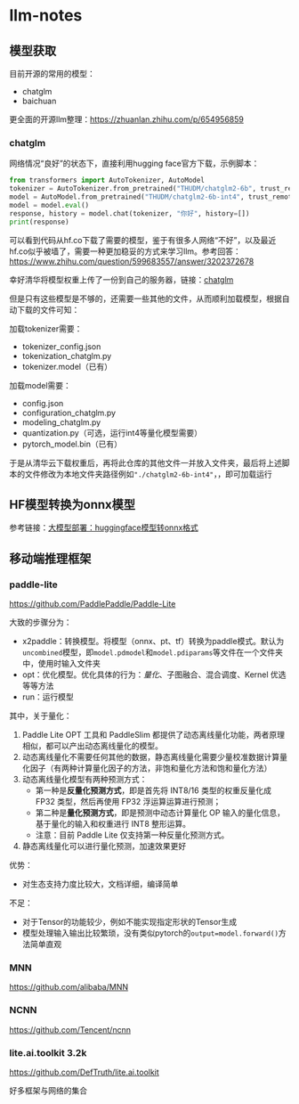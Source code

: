 # llm-notes

## 模型获取

目前开源的常用的模型：
- chatglm
- baichuan

更全面的开源llm整理：<https://zhuanlan.zhihu.com/p/654956859>

### chatglm

网络情况“良好”的状态下，直接利用hugging face官方下载，示例脚本：
```py
from transformers import AutoTokenizer, AutoModel
tokenizer = AutoTokenizer.from_pretrained("THUDM/chatglm2-6b", trust_remote_code=True)
model = AutoModel.from_pretrained("THUDM/chatglm2-6b-int4", trust_remote_code=True).float()
model = model.eval()
response, history = model.chat(tokenizer, "你好", history=[])
print(response)
```

可以看到代码从hf.co下载了需要的模型，鉴于有很多人网络“不好”，以及最近hf.co似乎被墙了，需要一种更加稳妥的方式来学习llm。参考回答：<https://www.zhihu.com/question/599683557/answer/3202372678>

幸好清华将模型权重上传了一份到自己的服务器，链接：[chatglm](https://cloud.tsinghua.edu.cn/d/674208019e314311ab5c/)

但是只有这些模型是不够的，还需要一些其他的文件，从而顺利加载模型，根据自动下载的文件可知：

加载tokenizer需要：
- tokenizer_config.json
- tokenization_chatglm.py
- tokenizer.model（已有）

加载model需要：
- config.json
- configuration_chatglm.py
- modeling_chatglm.py
- quantization.py（可选，运行int4等量化模型需要）
- pytorch_model.bin（已有）

于是从清华云下载权重后，再将此仓库的其他文件一并放入文件夹，最后将上述脚本的文件修改为本地文件夹路径例如`"./chatglm2-6b-int4"`，，即可加载运行

## HF模型转换为onnx模型

参考链接：[大模型部署：huggingface模型转onnx格式](https://zhuanlan.zhihu.com/p/660330173)

## 移动端推理框架

### paddle-lite

<https://github.com/PaddlePaddle/Paddle-Lite>

大致的步骤分为：

- x2paddle：转换模型。将模型（onnx、pt、tf）转换为paddle模式。默认为`uncombined`模型，即`model.pdmodel`和`model.pdiparams`等文件在一个文件夹中，使用时输入文件夹
- opt：优化模型。优化具体的行为：*量化*、子图融合、混合调度、Kernel 优选等等方法
- run：运行模型

其中，关于量化：
1. Paddle Lite OPT 工具和 PaddleSlim 都提供了动态离线量化功能，两者原理相似，都可以产出动态离线量化的模型。
2. 动态离线量化不需要任何其他的数据，静态离线量化需要少量校准数据计算量化因子（有两种计算量化因子的方法，非饱和量化方法和饱和量化方法）
3. 动态离线量化模型有两种预测方式：
    - 第一种是**反量化预测方式**，即是首先将 INT8/16 类型的权重反量化成 FP32 类型，然后再使用 FP32 浮运算运算进行预测；
    - 第二种是**量化预测方式**，即是预测中动态计算量化 OP 输入的量化信息，基于量化的输入和权重进行 INT8 整形运算。
    - 注意：目前 Paddle Lite 仅支持第一种反量化预测方式。
4. 静态离线量化可以进行量化预测，加速效果更好

优势：
- 对生态支持力度比较大，文档详细，编译简单

不足：
- 对于Tensor的功能较少，例如不能实现指定形状的Tensor生成
- 模型处理输入输出比较繁琐，没有类似pytorch的`output=model.forward()`方法简单直观

### MNN

<https://github.com/alibaba/MNN>

### NCNN

<https://github.com/Tencent/ncnn>

### lite.ai.toolkit 3.2k

<https://github.com/DefTruth/lite.ai.toolkit>

好多框架与网络的集合